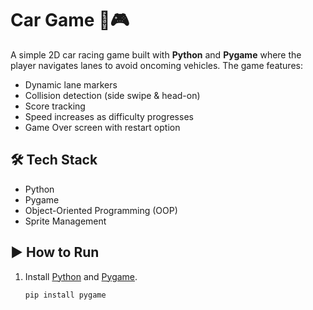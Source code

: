 # Car Game 🚗🎮

A simple 2D car racing game built with **Python** and **Pygame** where the player navigates lanes to avoid oncoming vehicles. The game features:

- Dynamic lane markers  
- Collision detection (side swipe & head-on)  
- Score tracking  
- Speed increases as difficulty progresses  
- Game Over screen with restart option  

## 🛠️ Tech Stack
- Python  
- Pygame  
- Object-Oriented Programming (OOP)  
- Sprite Management  

## ▶️ How to Run
1. Install [Python](https://www.python.org/) and [Pygame](https://www.pygame.org/news).  
   ```bash
   pip install pygame
